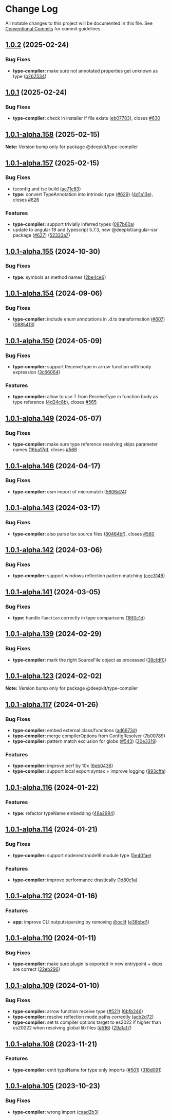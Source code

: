 # Change Log

All notable changes to this project will be documented in this file.
See [Conventional Commits](https://conventionalcommits.org) for commit guidelines.

## [1.0.2](https://github.com/deepkit/deepkit-framework/compare/v1.0.1...v1.0.2) (2025-02-24)

### Bug Fixes

- **type-compiler:** make sure not annotated properties get unknown as type ([b262534](https://github.com/deepkit/deepkit-framework/commit/b262534d5c516c975b9b7d818539f92043f5736e))

## [1.0.1](https://github.com/deepkit/deepkit-framework/compare/v1.0.1-alpha.160...v1.0.1) (2025-02-24)

### Bug Fixes

- **type-compiler:** check in installer if file exists ([eb07783](https://github.com/deepkit/deepkit-framework/commit/eb0778318fb369b0eaabb9ee04d76f88d27f4f90)), closes [#630](https://github.com/deepkit/deepkit-framework/issues/630)

## [1.0.1-alpha.158](https://github.com/deepkit/deepkit-framework/compare/v1.0.1-alpha.157...v1.0.1-alpha.158) (2025-02-15)

**Note:** Version bump only for package @deepkit/type-compiler

## [1.0.1-alpha.157](https://github.com/deepkit/deepkit-framework/compare/v1.0.1-alpha.156...v1.0.1-alpha.157) (2025-02-15)

### Bug Fixes

- tsconfig and tsc build ([ac71e83](https://github.com/deepkit/deepkit-framework/commit/ac71e838d542a3cab0e9b1cfc20b27637f1c01df))
- **type:** convert TypeAnnotation into intrinsic type ([#629](https://github.com/deepkit/deepkit-framework/issues/629)) ([4d1a13e](https://github.com/deepkit/deepkit-framework/commit/4d1a13ec11536e1951f5e348bd0b43b2244cccca)), closes [#626](https://github.com/deepkit/deepkit-framework/issues/626)

### Features

- **type-compiler:** support trivially inferred types ([087b60a](https://github.com/deepkit/deepkit-framework/commit/087b60ae8f964dd4e9f477c9346234ef79ccef4a))
- update to angular 19 and typescript 5.7.3, new @deepkit/angular-ssr package ([#627](https://github.com/deepkit/deepkit-framework/issues/627)) ([52333a7](https://github.com/deepkit/deepkit-framework/commit/52333a71f98c7e25a74f048dd57f1efba61098f5))

## [1.0.1-alpha.155](https://github.com/deepkit/deepkit-framework/compare/v1.0.1-alpha.154...v1.0.1-alpha.155) (2024-10-30)

### Bug Fixes

- **type:** symbols as method names ([2be4ce6](https://github.com/deepkit/deepkit-framework/commit/2be4ce6e728197c55524fc1f009b6a2946af022f))

## [1.0.1-alpha.154](https://github.com/deepkit/deepkit-framework/compare/v1.0.1-alpha.153...v1.0.1-alpha.154) (2024-09-06)

### Bug Fixes

- **type-compiler:** include enum annotations in .d.ts transformation ([#607](https://github.com/deepkit/deepkit-framework/issues/607)) ([08854f3](https://github.com/deepkit/deepkit-framework/commit/08854f3d1aff429b70c384aeaf54538b1f49c079))

## [1.0.1-alpha.150](https://github.com/deepkit/deepkit-framework/compare/v1.0.1-alpha.149...v1.0.1-alpha.150) (2024-05-09)

### Bug Fixes

- **type-compiler:** support ReceiveType in arrow function with body expression ([3c66064](https://github.com/deepkit/deepkit-framework/commit/3c660640ba5ef7ac447d31b59abaf4f37bd341de))

### Features

- **type-compiler:** allow to use T from ReceiveType<T> in function body as type reference ([4d24c8b](https://github.com/deepkit/deepkit-framework/commit/4d24c8b33197e163ba75eb9483349d269502dc76)), closes [#565](https://github.com/deepkit/deepkit-framework/issues/565)

## [1.0.1-alpha.149](https://github.com/deepkit/deepkit-framework/compare/v1.0.1-alpha.148...v1.0.1-alpha.149) (2024-05-07)

### Bug Fixes

- **type-compiler:** make sure type reference resolving skips parameter names ([16ba17d](https://github.com/deepkit/deepkit-framework/commit/16ba17d728cb6f66db7ff3463ee05a893986b29b)), closes [#566](https://github.com/deepkit/deepkit-framework/issues/566)

## [1.0.1-alpha.146](https://github.com/deepkit/deepkit-framework/compare/v1.0.1-alpha.145...v1.0.1-alpha.146) (2024-04-17)

### Bug Fixes

- **type-compiler:** esm import of micromatch ([5606d74](https://github.com/deepkit/deepkit-framework/commit/5606d7404ad4ff1e94c5c12cbf94a532e9ae41ce))

## [1.0.1-alpha.143](https://github.com/deepkit/deepkit-framework/compare/v1.0.1-alpha.142...v1.0.1-alpha.143) (2024-03-17)

### Bug Fixes

- **type-compiler:** also parse tsx source files ([80464bf](https://github.com/deepkit/deepkit-framework/commit/80464bf2bd38477e7ce7898fde17b6d6738007f7)), closes [#560](https://github.com/deepkit/deepkit-framework/issues/560)

## [1.0.1-alpha.142](https://github.com/deepkit/deepkit-framework/compare/v1.0.1-alpha.141...v1.0.1-alpha.142) (2024-03-06)

### Bug Fixes

- **type-compiler:** support windows reflection pattern matching ([cec3146](https://github.com/deepkit/deepkit-framework/commit/cec3146612b7b950cbd47eb2850feb887b87fc82))

## [1.0.1-alpha.141](https://github.com/deepkit/deepkit-framework/compare/v1.0.1-alpha.140...v1.0.1-alpha.141) (2024-03-05)

### Bug Fixes

- **type:** handle `Function` correctly in type comparisons ([16f0c1d](https://github.com/deepkit/deepkit-framework/commit/16f0c1da4b6e2ce216c45681e1574bfe68c9044f))

## [1.0.1-alpha.139](https://github.com/deepkit/deepkit-framework/compare/v1.0.1-alpha.138...v1.0.1-alpha.139) (2024-02-29)

### Bug Fixes

- **type-compiler:** mark the right SourceFile object as processed ([38cfdf0](https://github.com/deepkit/deepkit-framework/commit/38cfdf06910cfbd01755805022f97ed6afa8dd4d))

## [1.0.1-alpha.123](https://github.com/deepkit/deepkit-framework/compare/v1.0.1-alpha.122...v1.0.1-alpha.123) (2024-02-02)

**Note:** Version bump only for package @deepkit/type-compiler

## [1.0.1-alpha.117](https://github.com/deepkit/deepkit-framework/compare/v1.0.1-alpha.116...v1.0.1-alpha.117) (2024-01-26)

### Bug Fixes

- **type-compiler:** embed external class/functions ([ad6973d](https://github.com/deepkit/deepkit-framework/commit/ad6973dfbe32f9399ceabb39b6499255287cdb22))
- **type-compiler:** merge compilerOptions from ConfigResolver ([7b00789](https://github.com/deepkit/deepkit-framework/commit/7b0078913e5ab381c23dc807fcc86648777ff096))
- **type-compiler:** pattern match exclusion for globs ([#543](https://github.com/deepkit/deepkit-framework/issues/543)) ([30e3319](https://github.com/deepkit/deepkit-framework/commit/30e331942978e528fb5ae3cda2a37541748f562b))

### Features

- **type-compiler:** improve perf by 10x ([6eb0436](https://github.com/deepkit/deepkit-framework/commit/6eb0436c67c11e69c4f694ed9c6ab931c6d840de))
- **type-compiler:** support local export syntax + improve logging ([993cffa](https://github.com/deepkit/deepkit-framework/commit/993cffaa822a76963ed5185d8b1d0a7c1de28069))

## [1.0.1-alpha.116](https://github.com/deepkit/deepkit-framework/compare/v1.0.1-alpha.115...v1.0.1-alpha.116) (2024-01-22)

### Features

- **type:** refactor typeName embedding ([48a2994](https://github.com/deepkit/deepkit-framework/commit/48a29944064d03d108988949a1ff5b6e42395b57))

## [1.0.1-alpha.114](https://github.com/deepkit/deepkit-framework/compare/v1.0.1-alpha.113...v1.0.1-alpha.114) (2024-01-21)

### Bug Fixes

- **type-compiler:** support nodenext/node16 module type ([5e40fae](https://github.com/deepkit/deepkit-framework/commit/5e40faef6c72687853cdd877c1d4b0d98756e3ab))

### Features

- **type-compiler:** improve performance drastically ([1d80c1a](https://github.com/deepkit/deepkit-framework/commit/1d80c1a44f8ff0b3f07bc801992ce570cb4f5962))

## [1.0.1-alpha.112](https://github.com/deepkit/deepkit-framework/compare/v1.0.1-alpha.111...v1.0.1-alpha.112) (2024-01-16)

### Features

- **app:** improve CLI outputs/parsing by removing [@oclif](https://github.com/oclif) ([e38bbd1](https://github.com/deepkit/deepkit-framework/commit/e38bbd143daa2c856c57eca07a4fd29e884fe97e))

## [1.0.1-alpha.110](https://github.com/deepkit/deepkit-framework/compare/v1.0.1-alpha.109...v1.0.1-alpha.110) (2024-01-11)

### Bug Fixes

- **type-compiler:** make sure plugin is exported in new entrypoint + deps are correct ([22eb296](https://github.com/deepkit/deepkit-framework/commit/22eb296d0001c59ca6c6c928d5834f4329f394d0))

## [1.0.1-alpha.109](https://github.com/deepkit/deepkit-framework/compare/v1.0.1-alpha.108...v1.0.1-alpha.109) (2024-01-10)

### Bug Fixes

- **type-compiler:** arrow function receive type ([#521](https://github.com/deepkit/deepkit-framework/issues/521)) ([6bfb246](https://github.com/deepkit/deepkit-framework/commit/6bfb2466753bb99020d8f429097ad1cb3520e500))
- **type-compiler:** resolve reflection mode paths correctly ([acb2d72](https://github.com/deepkit/deepkit-framework/commit/acb2d72f242a742fe99fdcf9fba892faea701e08))
- **type-compiler:** set ts compiler options target to es2022 if higher than es20222 when resolving global lib files ([#516](https://github.com/deepkit/deepkit-framework/issues/516)) ([29a1a17](https://github.com/deepkit/deepkit-framework/commit/29a1a17c0092c6304497c28184d8c5b8790b35e5))

## [1.0.1-alpha.108](https://github.com/deepkit/deepkit-framework/compare/v1.0.1-alpha.107...v1.0.1-alpha.108) (2023-11-21)

### Features

- **type-compiler:** emit typeName for type only imports ([#501](https://github.com/deepkit/deepkit-framework/issues/501)) ([318d091](https://github.com/deepkit/deepkit-framework/commit/318d091b9418df0a77f85de18d37541c3f9e3428))

## [1.0.1-alpha.105](https://github.com/deepkit/deepkit-framework/compare/v1.0.1-alpha.103...v1.0.1-alpha.105) (2023-10-23)

### Bug Fixes

- **type-compiler:** wrong import ([caad2b3](https://github.com/deepkit/deepkit-framework/commit/caad2b39972d284e4eab9a8cedf9c3e95997c789))
